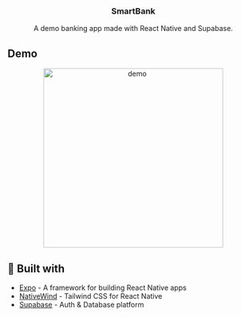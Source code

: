 <h3 align="center">SmartBank</h3>

<p align="center">
    A demo banking app made with React Native and Supabase.
</p>


## Demo
<p align="center">
  <img src="docs/demo.gif" alt="demo" width="360" />
</p>


## 🔧 Built with
- [Expo](https://expo.dev/) - A framework for building React Native apps
- [NativeWind](https://www.nativewind.dev/) - Tailwind CSS for React Native
- [Supabase](https://supabase.com/) - Auth & Database platform


